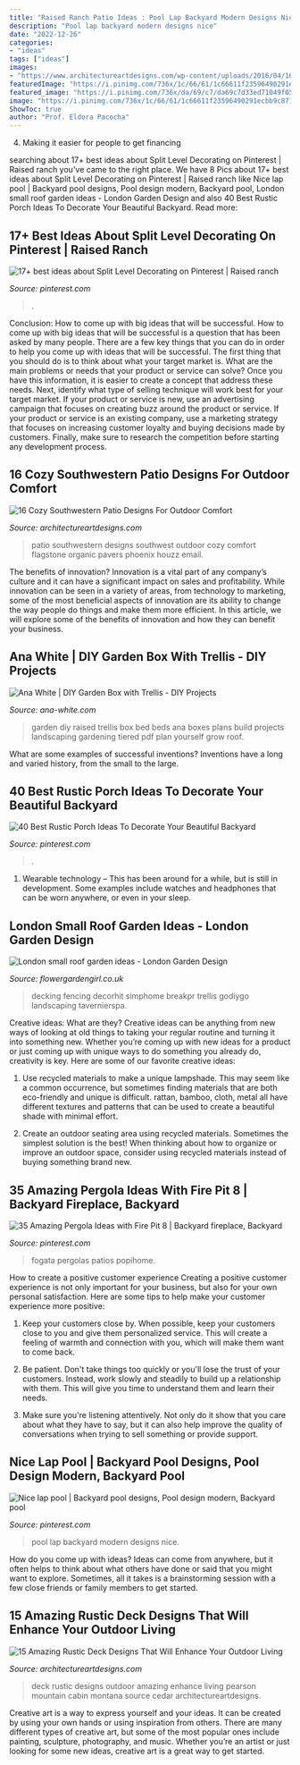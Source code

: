 ```yaml
---
title: "Raised Ranch Patio Ideas : Pool Lap Backyard Modern Designs Nice"
description: "Pool lap backyard modern designs nice"
date: "2022-12-26"
categories:
- "ideas"
tags: ["ideas"]
images:
- "https://www.architectureartdesigns.com/wp-content/uploads/2016/04/16-Cozy-Southwestern-Patio-Designs-For-Outdoor-Comfort-13-630x459.jpg"
featuredImage: "https://i.pinimg.com/736x/1c/66/61/1c66611f23596490291ecbb9c8718701.jpg"
featured_image: "https://i.pinimg.com/736x/da/69/c7/da69c7d33ed71049f0512582b7b1fe1a.jpg"
image: "https://i.pinimg.com/736x/1c/66/61/1c66611f23596490291ecbb9c8718701.jpg"
ShowToc: true
author: "Prof. Eldora Pacocha"
---
```



4. Making it easier for people to get financing 

	

		
searching about 17+ best ideas about Split Level Decorating on Pinterest | Raised ranch you've came to the right place. We have 8 Pics about 17+ best ideas about Split Level Decorating on Pinterest | Raised ranch like Nice lap pool | Backyard pool designs, Pool design modern, Backyard pool, London small roof garden ideas - London Garden Design and also 40 Best Rustic Porch Ideas To Decorate Your Beautiful Backyard. Read more:
		
    
## 17+ Best Ideas About Split Level Decorating On Pinterest | Raised Ranch

<img loading=lazy src="https://i.pinimg.com/736x/1c/66/61/1c66611f23596490291ecbb9c8718701.jpg" onerror="this.onerror=null;this.src='https://tse3.mm.bing.net/th?id=OIP.Wssb7A7jxUsl-g2bHFYiFgHaJ4&amp;pid=15.1';" alt="17+ best ideas about Split Level Decorating on Pinterest | Raised ranch">

_Source: pinterest.com_

>. 

	

Conclusion: How to come up with big ideas that will be successful.
How to come up with big ideas that will be successful is a question that has been asked by many people. There are a few key things that you can do in order to help you come up with ideas that will be successful. The first thing that you should do is to think about what your target market is. What are the main problems or needs that your product or service can solve? Once you have this information, it is easier to create a concept that address these needs. Next, identify what type of selling technique will work best for your target market. If your product or service is new, use an advertising campaign that focuses on creating buzz around the product or service. If your product or service is an existing company, use a marketing strategy that focuses on increasing customer loyalty and buying decisions made by customers. Finally, make sure to research the competition before starting any development process.

    
## 16 Cozy Southwestern Patio Designs For Outdoor Comfort

<img loading=lazy src="https://www.architectureartdesigns.com/wp-content/uploads/2016/04/16-Cozy-Southwestern-Patio-Designs-For-Outdoor-Comfort-13-630x459.jpg" onerror="this.onerror=null;this.src='https://tse2.mm.bing.net/th?id=OIP.00waxKXlXyR5c6ZqeBwd8AHaFZ&amp;pid=15.1';" alt="16 Cozy Southwestern Patio Designs For Outdoor Comfort">

_Source: architectureartdesigns.com_

>patio southwestern designs southwest outdoor cozy comfort flagstone organic pavers phoenix houzz email. 

	

The benefits of innovation?
Innovation is a vital part of any company’s culture and it can have a significant impact on sales and profitability. While innovation can be seen in a variety of areas, from technology to marketing, some of the most beneficial aspects of innovation are its ability to change the way people do things and make them more efficient. In this article, we will explore some of the benefits of innovation and how they can benefit your business.

    
## Ana White | DIY Garden Box With Trellis - DIY Projects

<img loading=lazy src="http://www.ana-white.com/sites/default/files/diy-raised-bed-trellis-how-to-build-ana-white.jpg" onerror="this.onerror=null;this.src='https://tse1.mm.bing.net/th?id=OIP.m3jECYd5U3AyPFGm3P7tjgHaLH&amp;pid=15.1';" alt="Ana White | DIY Garden Box with Trellis - DIY Projects">

_Source: ana-white.com_

>garden diy raised trellis box bed beds ana boxes plans build projects landscaping gardening tiered pdf plan yourself grow roof. 

	

What are some examples of successful inventions?
Inventions have a long and varied history, from the small to the large.

    
## 40 Best Rustic Porch Ideas To Decorate Your Beautiful Backyard

<img loading=lazy src="https://i.pinimg.com/736x/61/32/68/61326801b9fde2c4bba0c408a549bc47.jpg" onerror="this.onerror=null;this.src='https://tse4.mm.bing.net/th?id=OIP.cZYdHmvMgfXj4ki1B5JhgwHaFi&amp;pid=15.1';" alt="40 Best Rustic Porch Ideas To Decorate Your Beautiful Backyard">

_Source: pinterest.com_

>. 

	

1. Wearable technology – This has been around for a while, but is still in development. Some examples include watches and headphones that can be worn anywhere, or even in your sleep.

    
## London Small Roof Garden Ideas - London Garden Design

<img loading=lazy src="https://flowergardengirl.co.uk/wp-content/uploads/2012/06/hardwood-deck-roof-terrace-privacy-screen-raised-planter-and-floating-bench.JPG" onerror="this.onerror=null;this.src='https://tse3.mm.bing.net/th?id=OIP.I1kbF-a50ZoGY1bj6yx27gHaJ4&amp;pid=15.1';" alt="London small roof garden ideas - London Garden Design">

_Source: flowergardengirl.co.uk_

>decking fencing decorhit simphome breakpr trellis godiygo landscaping tavernierspa. 

	

Creative ideas: What are they?
Creative ideas can be anything from new ways of looking at old things to taking your regular routine and turning it into something new. Whether you’re coming up with new ideas for a product or just coming up with unique ways to do something you already do, creativity is key. Here are some of our favorite creative ideas: 
1. Use recycled materials to make a unique lampshade. This may seem like a common occurrence, but sometimes finding materials that are both eco-friendly and unique is difficult. rattan, bamboo, cloth, metal all have different textures and patterns that can be used to create a beautiful shade with minimal effort. 

2. Create an outdoor seating area using recycled materials. Sometimes the simplest solution is the best! When thinking about how to organize or improve an outdoor space, consider using recycled materials instead of buying something brand new.

    
## 35 Amazing Pergola Ideas With Fire Pit 8 | Backyard Fireplace, Backyard

<img loading=lazy src="https://i.pinimg.com/736x/bb/95/88/bb9588e206bc9c67025483f7a378660e.jpg" onerror="this.onerror=null;this.src='https://tse1.mm.bing.net/th?id=OIP.gch3c7_I5iJJ3WFHb_L0ggHaK9&amp;pid=15.1';" alt="35 Amazing Pergola Ideas with Fire Pit 8 | Backyard fireplace, Backyard">

_Source: pinterest.com_

>fogata pergolas patios popihome. 

	

How to create a positive customer experience
Creating a positive customer experience is not only important for your business, but also for your own personal satisfaction. Here are some tips to help make your customer experience more positive:
1. Keep your customers close by. When possible, keep your customers close to you and give them personalized service. This will create a feeling of warmth and connection with you, which will make them want to come back.

2. Be patient. Don't take things too quickly or you'll lose the trust of your customers. Instead, work slowly and steadily to build up a relationship with them. This will give you time to understand them and learn their needs.

3. Make sure you're listening attentively. Not only do it show that you care about what they have to say, but it can also help improve the quality of conversations when trying to sell something or provide support.

    
## Nice Lap Pool | Backyard Pool Designs, Pool Design Modern, Backyard Pool

<img loading=lazy src="https://i.pinimg.com/736x/da/69/c7/da69c7d33ed71049f0512582b7b1fe1a.jpg" onerror="this.onerror=null;this.src='https://tse1.mm.bing.net/th?id=OIP.Wly0rHI2l_EVshn8zvrF0gHaKw&amp;pid=15.1';" alt="Nice lap pool | Backyard pool designs, Pool design modern, Backyard pool">

_Source: pinterest.com_

>pool lap backyard modern designs nice. 

	

How do you come up with ideas?
Ideas can come from anywhere, but it often helps to think about what others have done or said that you might want to explore. Sometimes, all it takes is a brainstorming session with a few close friends or family members to get started.

    
## 15 Amazing Rustic Deck Designs That Will Enhance Your Outdoor Living

<img loading=lazy src="https://www.architectureartdesigns.com/wp-content/uploads/2016/10/15-Amazing-Rustic-Deck-Designs-That-Will-Enhance-Your-Outdoor-Living-10.jpg" onerror="this.onerror=null;this.src='https://tse4.mm.bing.net/th?id=OIP.YV4LAGXPIe0Pzjui49ItIwHaE7&amp;pid=15.1';" alt="15 Amazing Rustic Deck Designs That Will Enhance Your Outdoor Living">

_Source: architectureartdesigns.com_

>deck rustic designs outdoor amazing enhance living pearson mountain cabin montana source cedar architectureartdesigns. 

	

Creative art is a way to express yourself and your ideas. It can be created by using your own hands or using inspiration from others. There are many different types of creative art, but some of the most popular ones include painting, sculpture, photography, and music. Whether you’re an artist or just looking for some new ideas, creative art is a great way to get started.

